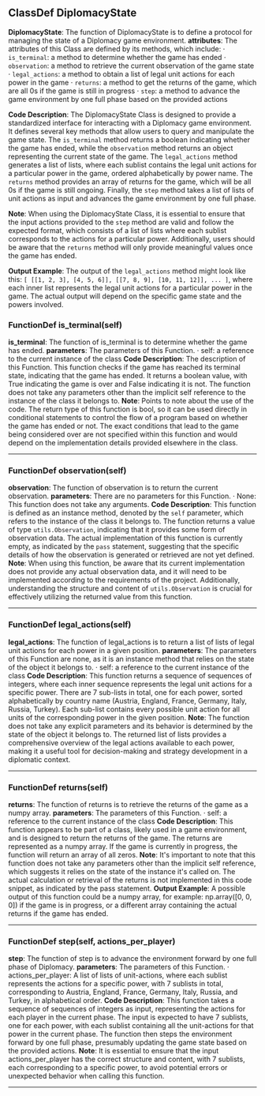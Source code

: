 ## ClassDef DiplomacyState
**DiplomacyState**: The function of DiplomacyState is to define a protocol for managing the state of a Diplomacy game environment.
**attributes**: The attributes of this Class are defined by its methods, which include:
· `is_terminal`: a method to determine whether the game has ended
· `observation`: a method to retrieve the current observation of the game state
· `legal_actions`: a method to obtain a list of legal unit actions for each power in the game
· `returns`: a method to get the returns of the game, which are all 0s if the game is still in progress
· `step`: a method to advance the game environment by one full phase based on the provided actions

**Code Description**: The DiplomacyState Class is designed to provide a standardized interface for interacting with a Diplomacy game environment. It defines several key methods that allow users to query and manipulate the game state. The `is_terminal` method returns a boolean indicating whether the game has ended, while the `observation` method returns an object representing the current state of the game. The `legal_actions` method generates a list of lists, where each sublist contains the legal unit actions for a particular power in the game, ordered alphabetically by power name. The `returns` method provides an array of returns for the game, which will be all 0s if the game is still ongoing. Finally, the `step` method takes a list of lists of unit actions as input and advances the game environment by one full phase.

**Note**: When using the DiplomacyState Class, it is essential to ensure that the input actions provided to the `step` method are valid and follow the expected format, which consists of a list of lists where each sublist corresponds to the actions for a particular power. Additionally, users should be aware that the `returns` method will only provide meaningful values once the game has ended.

**Output Example**: The output of the `legal_actions` method might look like this: `[ [[1, 2, 3], [4, 5, 6]], [[7, 8, 9], [10, 11, 12]], ... ]`, where each inner list represents the legal unit actions for a particular power in the game. The actual output will depend on the specific game state and the powers involved.
### FunctionDef is_terminal(self)
**is_terminal**: The function of is_terminal is to determine whether the game has ended.
**parameters**: The parameters of this Function.
· self: a reference to the current instance of the class
**Code Description**: The description of this Function. 
This function checks if the game has reached its terminal state, indicating that the game has ended. It returns a boolean value, with True indicating the game is over and False indicating it is not. The function does not take any parameters other than the implicit self reference to the instance of the class it belongs to.
**Note**: Points to note about the use of the code. 
The return type of this function is bool, so it can be used directly in conditional statements to control the flow of a program based on whether the game has ended or not. The exact conditions that lead to the game being considered over are not specified within this function and would depend on the implementation details provided elsewhere in the class.
***
### FunctionDef observation(self)
**observation**: The function of observation is to return the current observation.
**parameters**: There are no parameters for this Function.
· None: This function does not take any arguments.
**Code Description**: This function is defined as an instance method, denoted by the `self` parameter, which refers to the instance of the class it belongs to. The function returns a value of type `utils.Observation`, indicating that it provides some form of observation data. The actual implementation of this function is currently empty, as indicated by the `pass` statement, suggesting that the specific details of how the observation is generated or retrieved are not yet defined.
**Note**: When using this function, be aware that its current implementation does not provide any actual observation data, and it will need to be implemented according to the requirements of the project. Additionally, understanding the structure and content of `utils.Observation` is crucial for effectively utilizing the returned value from this function.
***
### FunctionDef legal_actions(self)
**legal_actions**: The function of legal_actions is to return a list of lists of legal unit actions for each power in a given position.
**parameters**: The parameters of this Function are none, as it is an instance method that relies on the state of the object it belongs to.
· self: a reference to the current instance of the class
**Code Description**: This function returns a sequence of sequences of integers, where each inner sequence represents the legal unit actions for a specific power. There are 7 sub-lists in total, one for each power, sorted alphabetically by country name (Austria, England, France, Germany, Italy, Russia, Turkey). Each sub-list contains every possible unit action for all units of the corresponding power in the given position.
**Note**: The function does not take any explicit parameters and its behavior is determined by the state of the object it belongs to. The returned list of lists provides a comprehensive overview of the legal actions available to each power, making it a useful tool for decision-making and strategy development in a diplomatic context.
***
### FunctionDef returns(self)
**returns**: The function of returns is to retrieve the returns of the game as a numpy array.
**parameters**: The parameters of this Function.
· self: a reference to the current instance of the class
**Code Description**: This function appears to be part of a class, likely used in a game environment, and is designed to return the returns of the game. The returns are represented as a numpy array. If the game is currently in progress, the function will return an array of all zeros.
**Note**: It's important to note that this function does not take any parameters other than the implicit self reference, which suggests it relies on the state of the instance it's called on. The actual calculation or retrieval of the returns is not implemented in this code snippet, as indicated by the pass statement.
**Output Example**: A possible output of this function could be a numpy array, for example: np.array([0, 0, 0]) if the game is in progress, or a different array containing the actual returns if the game has ended.
***
### FunctionDef step(self, actions_per_player)
**step**: The function of step is to advance the environment forward by one full phase of Diplomacy.
**parameters**: The parameters of this Function.
· actions_per_player: A list of lists of unit-actions, where each sublist represents the actions for a specific power, with 7 sublists in total, corresponding to Austria, England, France, Germany, Italy, Russia, and Turkey, in alphabetical order.
**Code Description**: This function takes a sequence of sequences of integers as input, representing the actions for each player in the current phase. The input is expected to have 7 sublists, one for each power, with each sublist containing all the unit-actions for that power in the current phase. The function then steps the environment forward by one full phase, presumably updating the game state based on the provided actions.
**Note**: It is essential to ensure that the input actions_per_player has the correct structure and content, with 7 sublists, each corresponding to a specific power, to avoid potential errors or unexpected behavior when calling this function.
***
